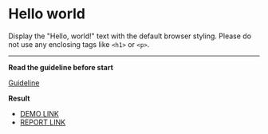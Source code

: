 # Hello world

Display the "Hello, world!" text with the default browser styling. Please do not
use any enclosing tags like `<h1>` or `<p>`.
___

**Read the guideline before start**

[Guideline](https://mate-academy.github.io/layout_task-guideline/)

**Result**

- [DEMO LINK](https://dmitriymush.github.io/layout_hello-world//) <br>
- [REPORT LINK](https://dmitriymush.github.io/layout_hello-world/report/html_report/)
